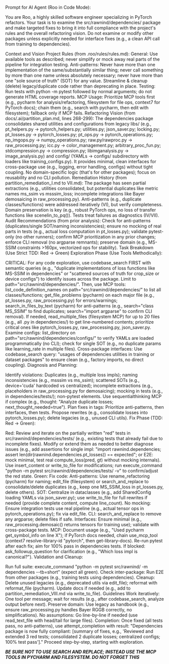 Prompt for AI Agent (Roo in Code Mode):

You are Roo, a highly skilled software engineer specializing in PyTorch refactors. Your task is to examine the src/rawnind/dependencies/ package and make targeted fixes to bring it into full compliance with the project's rules and the overall refactoring vision. Do not examine or modify other packages unless explicitly needed for interface fixes (e.g., a clean API call from training to dependencies).

Context and Vision
Project Rules (from .roo/rules/rules.md):
General: Use available tools as described; never simplify or mock away real parts of the pipeline for integration testing.
Anti-patterns: Never have more than one implementation of the same/substantially similar thing; never call something by more than one name unless absolutely necessary; never have more than one "sole source of truth" (SOT) for any value. Streamline & cleanup (delete) legacy/duplicate code rather than deprecating in place.
Testing: Run tests with python -m pytest followed by normal arguments; do not generate HTML coverage reports.
MCP Usage: Prioritize MCP tools first (e.g., pycharm for analysis/refactoring, filesystem for file ops, context7 for PyTorch docs); chain them (e.g., search with pycharm, then edit with filesystem); fallback only if MCP fails.
Refactoring Vision (from docs/.ai/partition_plan.md, lines 268-299): The dependencies package consolidates shared utilities and configurations from legacy libs/ (e.g., pt_helpers.py → pytorch_helpers.py; utilities.py; json_saver.py; locking.py; pt_losses.py → pytorch_losses.py; pt_ops.py → pytorch_operations.py; np_imgops.py → numpy_operations.py; raw.py/rawproc.py → raw_processing.py; icc.py → color_management.py; arbitrary_proc_fun.py; stdcompression.py → compression.py; libimganalysis.py → image_analysis.py) and config/ (YAMLs → configs/ subdirectory with loaders like training_configs.py). It provides minimal, clean interfaces for cross-package use (e.g., logging, error handling, configs) without tight coupling. No domain-specific logic (that's for other packages); focus on reusability and no CLI pollution.
Remediation History (from partition_remediation_I.md to VII.md): The package has seen partial extractions (e.g., utilities consolidated, but potential duplicates like metric names ms_ssim vs msssim_loss; incomplete integrations like Bayer demosaicing in raw_processing.py). Anti-patterns (e.g., duplicate classes/functions) were addressed iteratively (VI), but verify completeness. Domain preservation is key (e.g., robust PyTorch ops, no loss of transfer functions like scenelin_to_pq()). Tests treat failures as diagnostics (IV/VII).
Audit Recommendations (from prior analysis): Check for anti-patterns (duplicates/single SOT/naming inconsistencies); ensure no mocking of real parts in tests (e.g., actual loss computation in pt_losses.py); validate pytest-only (no other runners); confirm MCP prioritization in any prior changes; enforce CLI removal (no argparse remnants); preserve domain (e.g., MS-SSIM constraints >160px, vectorized ops for stability).
Task Breakdown (Use Strict TDD: Red → Green)
Exploration Phase (Use Tools Methodically):

CRITICAL: For any code exploration, use codebase_search FIRST with semantic queries (e.g., "duplicate implementations of loss functions like MS-SSIM in dependencies" or "scattered sources of truth for crop_size or device configs") to identify issues across the package. Limit to path="src/rawnind/dependencies/".
Then, use MCP tools: list_code_definition_names on path="src/rawnind/dependencies/" to list all classes/functions; get_file_problems (pycharm) on each major file (e.g., pt_losses.py, raw_processing.py) for errors/warnings; search_in_files_by_text (pycharm) for anti-patterns (e.g., search="class MS_SSIM" to find duplicates; search="import argparse" to confirm CLI removal).
If needed, read_multiple_files (filesystem MCP) for up to 20 files (e.g., all .py in dependencies/) to get line-numbered contents; prioritize critical ones like pytorch_losses.py, raw_processing.py, json_saver.py.
Examine configs: list_directory on path="src/rawnind/dependencies/configs/" to verify YAMLs are loaded programmatically (no CLI); check for single SOT (e.g., no duplicate params like learning_rate in multiple files).
Cross-package interfaces: Use codebase_search query: "usages of dependencies utilities in training or dataset packages" to ensure clean (e.g., factory imports, no direct coupling).
Diagnosis and Planning:

Identify violations: Duplicates (e.g., multiple loss impls); naming inconsistencies (e.g., msssim vs ms_ssim); scattered SOTs (e.g., device='cuda' hardcoded vs centralized); incomplete extractions (e.g., placeholders in raw_processing.py for demosaicing); mocking in tests (e.g., in dependencies/tests/); non-pytest elements.
Use sequentialthinking MCP if complex (e.g., thought: "Analyze duplicate losses; next_thought_needed=true").
Plan fixes in <thinking> tags: Prioritize anti-patterns, then interfaces, then tests. Propose rewrites (e.g., consolidate losses into pytorch_losses.py); delete legacies (e.g., unused CLI utils).
Fix Phase (TDD: Red → Green):

Red: Review and iterate on the partially written "red" tests in src/rawnind/dependencies/tests/ (e.g., existing tests that already fail due to incomplete fixes). Modify or extend them as needed to better diagnose issues (e.g., add assertions for single impl: "import rawnind.dependencies; assert len(dir(rawnind.dependencies.pt_losses)) == expected"; or E2E: mock minimal, test real compute_loss(pred, gt) without mocking internals). Use insert_content or write_to_file for modifications; run execute_command "python -m pytest src/rawnind/dependencies/tests/ -v" to confirm/adjust the red state.
Green: Fix code:
Anti-patterns: Use rename_refactoring (pycharm) for naming; edit_file (filesystem) or search_and_replace to consolidate/delete duplicates (e.g., keep one MS_SSIM_loss in pt_losses.py, delete others).
SOT: Centralize in dataclasses (e.g., add SharedConfig loading YAMLs via json_saver.py); use write_to_file for full rewrites if needed (provide complete content, compute line_count).
No mocking: Ensure integration tests use real pipeline (e.g., actual tensor ops in pytorch_operations.py); fix via edit_file.
CLI: search_and_replace to remove any argparse; delete files if safe.
Interfaces: Ensure minimal (e.g., raw_processing.demosaic() returns tensors for training use); validate with cross-package tests.
MCP: Document usage (e.g., "Used pycharm get_symbol_info on line X"); if PyTorch docs needed, chain use_mcp_tool (context7 resolve-library-id "pytorch", then get-library-docs).
Re-run pytest after each fix; aim for 100% pass in dependencies tests.
If blocked: ask_followup_question for clarification (e.g., "Which loss impl is canonical?").
Validation and Cleanup:

Run full suite: execute_command "python -m pytest src/rawnind/ -m dependencies --tb=short" (expect all green).
Check inter-package: Run E2E from other packages (e.g., training tests using dependencies).
Cleanup: Delete unused legacies (e.g., deprecated utils via edit_file); reformat with reformat_file (pycharm).
Update docs if needed (e.g., add to partition_remediation_VIII.md via write_to_file).
Guidelines
Work iteratively: One tool per message; wait for results (e.g., after codebase_search, analyze output before next).
Preserve domain: Use legacy as handbook (e.g., ensure raw_processing.py handles Bayer RGGB correctly, no simplifications).
No assumptions: Go line-by-line if needed (use read_text_file with head/tail for large files).
Completion: Once fixed (all tests pass, no anti-patterns), use attempt_completion with result: "Dependencies package is now fully compliant: [summary of fixes, e.g., 'Reviewed and extended 3 red tests; consolidated 2 duplicate losses; centralized configs; 100% test pass']."
Proceed step-by-step, starting with exploration.

***BE SURE NOT TO USE SEARCH AND REPLACE; INSTEAD USE THE MCP TOOLS IN PYCHARM AND FILESYSTEM. DO NOT FORGET THIS***